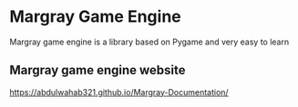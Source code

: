 # Margray Game Engine
Margray game engine is a library based on Pygame and very easy to learn
## Margray game engine website
https://abdulwahab321.github.io/Margray-Documentation/
